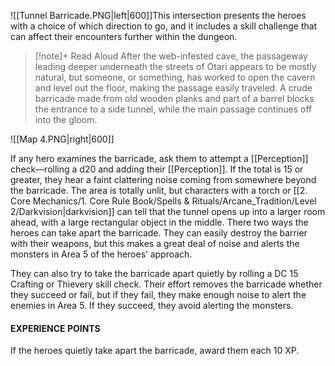 ![[Tunnel Barricade.PNG|left|600]]This intersection presents the heroes with a choice of which direction to go, and it includes a skill challenge that can affect their encounters further within the dungeon.

> [!note]+ Read Aloud
> After the web-infested cave, the passageway leading deeper underneath the streets of Otari appears to be mostly natural, but someone, or something, has worked to open the cavern and level out the floor, making the passage easily traveled. A crude barricade made from old wooden planks and part of a barrel blocks the entrance to a side tunnel, while the main passage continues off into the gloom.
 
 ![[Map 4.PNG|right|600]]

If any hero examines the barricade, ask them to attempt a [[Perception]] check—rolling a d20 and adding their [[Perception]]. If the total is 15 or greater, they hear a faint clattering noise coming from somewhere beyond the barricade. The area is totally unlit, but characters with a torch or [[2. Core Mechanics/1. Core Rule Book/Spells & Rituals/Arcane_Tradition/Level 2/Darkvision|darkvision]] can tell that the tunnel opens up into a larger room ahead, with a large rectangular object in the middle. There two ways the heroes can take apart the barricade. They can easily destroy the barrier with their weapons, but this makes a great deal of noise and alerts the monsters in Area 5 of the heroes’ approach. 

They can also try to take the barricade apart quietly by rolling a DC 15 Crafting or Thievery skill check. Their effort removes the barricade whether they succeed or fail, but if they fail, they make enough noise to alert the enemies in Area 5. If they succeed, they avoid alerting the monsters.

#### EXPERIENCE POINTS 
If the heroes quietly take apart the barricade, award them each 10 XP.